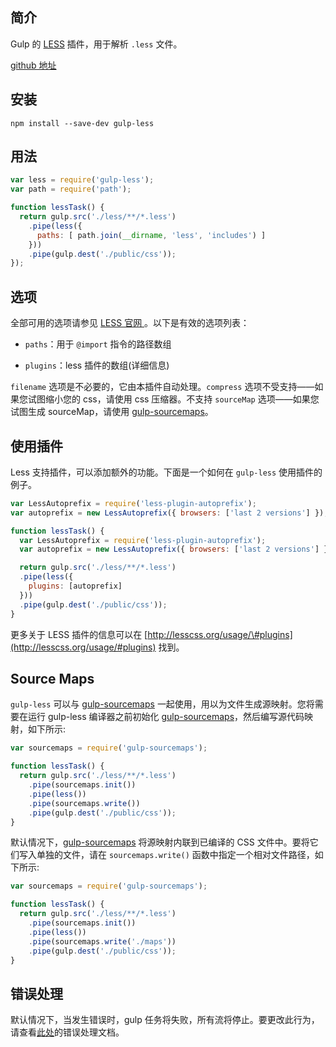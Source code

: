## 简介

Gulp 的 [LESS](http://lesscss.org/) 插件，用于解析 `.less` 文件。

[github 地址](https://github.com/gulp-community/gulp-less)

## 安装

```
npm install --save-dev gulp-less
```

## 用法

```js
var less = require('gulp-less');
var path = require('path');

function lessTask() {
  return gulp.src('./less/**/*.less')
    .pipe(less({
      paths: [ path.join(__dirname, 'less', 'includes') ]
    }))
    .pipe(gulp.dest('./public/css'));
});
```

## 选项

全部可用的选项请参见 [LESS 官网 ](http://lesscss.org/#using-less-configuration)。以下是有效的选项列表：

* `paths`：用于 `@import` 指令的路径数组

* `plugins`：less 插件的数组\(详细信息\)

`filename` 选项是不必要的，它由本插件自动处理。`compress` 选项不受支持——如果您试图缩小您的 css，请使用 css 压缩器。不支持 `sourceMap` 选项——如果您试图生成 sourceMap，请使用 [gulp-sourcemaps](/cha-jian/gulp-sourcemaps.md)。

## 使用插件

Less 支持插件，可以添加额外的功能。下面是一个如何在 `gulp-less`  使用插件的例子。

```js
var LessAutoprefix = require('less-plugin-autoprefix');
var autoprefix = new LessAutoprefix({ browsers: ['last 2 versions'] });

function lessTask() {
  var LessAutoprefix = require('less-plugin-autoprefix');
  var autoprefix = new LessAutoprefix({ browsers: ['last 2 versions'] });

  return gulp.src('./less/**/*.less')
  .pipe(less({
    plugins: [autoprefix]
  }))
  .pipe(gulp.dest('./public/css'));
}
```

更多关于 LESS 插件的信息可以在 [http://lesscss.org/usage/\#plugins](http://lesscss.org/usage/#plugins) 找到。

## Source Maps

`gulp-less` 可以与 [gulp-sourcemaps](/cha-jian/gulp-sourcemaps.md) 一起使用，用以为文件生成源映射。您将需要在运行 gulp-less 编译器之前初始化 [gulp-sourcemaps](/cha-jian/gulp-sourcemaps.md)，然后编写源代码映射，如下所示:

```js
var sourcemaps = require('gulp-sourcemaps');

function lessTask() {
  return gulp.src('./less/**/*.less')
    .pipe(sourcemaps.init())
    .pipe(less())
    .pipe(sourcemaps.write())
    .pipe(gulp.dest('./public/css'));
}
```

默认情况下，[gulp-sourcemaps](/cha-jian/gulp-sourcemaps.md) 将源映射内联到已编译的 CSS 文件中。要将它们写入单独的文件，请在 `sourcemaps.write()` 函数中指定一个相对文件路径，如下所示:

```js
var sourcemaps = require('gulp-sourcemaps');

function lessTask() {
  return gulp.src('./less/**/*.less')
    .pipe(sourcemaps.init())
    .pipe(less())
    .pipe(sourcemaps.write('./maps'))
    .pipe(gulp.dest('./public/css'));
}
```

## 错误处理

默认情况下，当发生错误时，gulp 任务将失败，所有流将停止。要更改此行为，请查看[此处](https://github.com/gulpjs/gulp/blob/master/docs/recipes/combining-streams-to-handle-errors.md)的错误处理文档。

